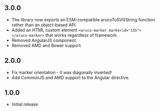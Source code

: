 3.0.0
-----

* The library now exports an ESM-compatible arucoToSVGString function rather than an object-based API.
* Added an HTML custom element `<aruco-marker markerid="155"></aruco-marker>` that works regardless of framework.
* Removed AngularJS component.
* Removed AMD and Bower support.

2.0.0
-----

* Fix marker orientation - it was diagonally inverted!
* Add CommonJS and AMD support to the Angular directive.

1.0.0
-----

* Initial release
